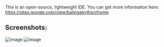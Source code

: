 This is an open-source, lightweight IDE. You can get more information here: https://sites.google.com/view/kalingapython/home

Screenshots:
---------------------------------------------------------------------------------------------
![image](https://github.com/user-attachments/assets/ecfa313b-07c3-4f09-bc9d-2c0282a6b8bd)
![image](https://github.com/user-attachments/assets/f953f0ec-adae-4758-a389-23216011ebfd)
